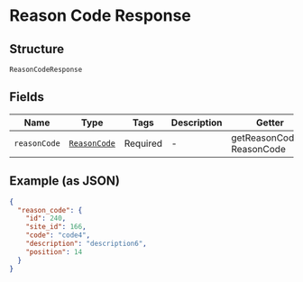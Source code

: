 
# Reason Code Response

## Structure

`ReasonCodeResponse`

## Fields

| Name | Type | Tags | Description | Getter | Setter |
|  --- | --- | --- | --- | --- | --- |
| `reasonCode` | [`ReasonCode`](../../doc/models/reason-code.md) | Required | - | getReasonCode(): ReasonCode | setReasonCode(ReasonCode reasonCode): void |

## Example (as JSON)

```json
{
  "reason_code": {
    "id": 240,
    "site_id": 166,
    "code": "code4",
    "description": "description6",
    "position": 14
  }
}
```

